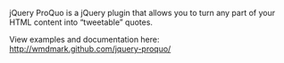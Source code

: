 jQuery ProQuo is a jQuery plugin that allows you to turn any part of your HTML content into &ldquo;tweetable&rdquo; quotes.

View examples and documentation here: http://wmdmark.github.com/jquery-proquo/